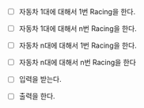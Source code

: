 - [ ] 자동차 1대에 대해서 1번 Racing을 한다.
- [ ] 자동차 1대에 대해서 n번 Racing을 한다.
- [ ] 자동차 n대에 대해서 1번 Racing을 한다.
- [ ] 자동차 n대에 대해서 n번 Racing을 한다
- [ ] 입력을 받는다.
- [ ] 출력을 한다.


